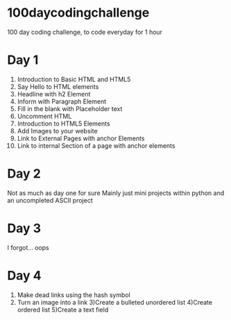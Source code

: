 # 100daycodingchallenge
100 day coding challenge, to code everyday for 1 hour

# Day 1 

1) Introduction to Basic HTML and HTML5
2) Say Hello to HTML elements
3) Headline with h2 Element 
4) Inform with Paragraph Element
5) Fill in the blank with Placeholder text
6) Uncomment HTML
7) Introduction to HTML5 Elements
8) Add Images to your website
9) Link to External Pages with anchor Elements
10) Link to internal Section of a page with anchor elements

# Day 2 
Not as much as day one for sure 
Mainly just mini projects within python and an uncompleted ASCII project

# Day 3
I forgot... oops

# Day 4 

1) Make dead links using the hash symbol
2) Turn an image into a link
3)Create a bulleted unordered list
4)Create ordered list
5)Create a text field
